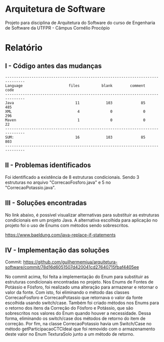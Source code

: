 # Arquitetura de Software
Projeto para disciplina de Arquitetura do Software do curso de Engenharia de Software da UTFPR - Câmpus Cornélio Procópio

# Relatório
## I - Código antes das mudanças
```
-------------------------------------------------------------------------------
Language                     files          blank        comment           code
-------------------------------------------------------------------------------
Java                            11            103             85            485
XML                              4              0              0            296
Maven                            1              0              0             22
-------------------------------------------------------------------------------
SUM:                            16            103             85            803
-------------------------------------------------------------------------------
```

## II - Problemas identificados
Foi identificado a existência de 8 estruturas condicionais. Sendo 3 estruturas no arquivo "CorrecaoFosforo.java" e 5 no "CorrecaoPotassio.java".

## III - Soluções encontradas
No link abaixo, é possível visualizar alternativas para substituir as estruturas condicionais em um projeto Java. A alternativa escolhida para aplicação no projeto foi o uso de Enums com métodos sendo sobrescritos.

https://www.baeldung.com/java-replace-if-statements

## IV - Implementação das soluções

Commit: https://github.com/guilhermemiua/arquitetura-software/commit/78d16d6051507d420041cd27640715fbaf4405ee

No commit acima, foi feita a implementação do Enum para substituir as estruturas condicionais encontradas no projeto. Nos Enums de Fontes de Potássio e Fósforo, foi realizado uma alteração para armazenar e retornar o valor da fonte. Com isto, foi eliminando o método das classes CorrecaoFosforo e CorrecaoPotassio que retornava o valor da fonte escolhida usando switch/case. Também foi criado métodos nos Enums para o retorno dos itens da Correção do Fósforo e Potássio, que são sobrescritos nos valores do Enum quando houver a necessidade. Dessa forma, eliminando os switch/case dos métodos de retorno do item de correção. Por fim, na classe CorrecaoPotassio havia um Switch/Case no método getParticipacaoCTCIdeal que foi removido com o armazenamento deste valor no Enum TexturaSolo junto a um método de retorno.